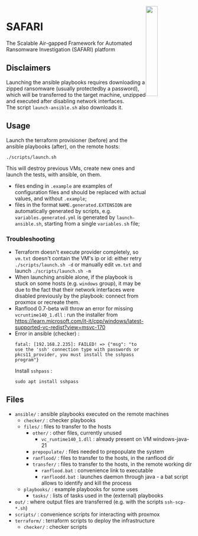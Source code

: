 <img style="float:right;" src="icon.png?raw=true" width="25%">

# SAFARI
The Scalable Air-gapped Framework for Automated Ransomware Investigation (SAFARI) platform

## Disclaimers

Launching the ansible playbooks requires downloading a zipped ransomware (usually protectedby a password), which will be transferred to the target machine, unzipped and executed after disabling network interfaces.  
The script `launch-ansible.sh` also downloads it.  

## Usage

Launch the terraform provisioner (before) and the ansible playbooks (after), on the remote hosts:
```bash
./scripts/launch.sh
```
This will destroy previous VMs, create new ones and launch the tests, with ansible, on them.  



*	files ending in `.example` are examples of configuration files and should be replaced with actual values, and without `.example`;
*	files in the format `NAME.generated.EXTENSION` are automatically generated by scripts, e.g. `variables.generated.yml` is generated by `launch-ansible.sh`, starting from a single `variables.sh` file;

### Troubleshooting

*	Terraform doesn't execute provider completely, so `vm.txt` doesn't contain the VM's ip or id:
	either retry `./scripts/launch.sh -d` or manually edit `vm.txt` and launch `./scripts/launch.sh -m`
*	When launching ansible alone, if the playbook is stuck on some hosts (e.g. `windows` group), it may be due to the fact that their network interfaces were disabled previously by the playbook: connect from proxmox or recreate them.  
*	Ranflood 0.7-beta will throw an error for missing `vcruntime140_1.dll` : run the installer from https://learn.microsoft.com/it-it/cpp/windows/latest-supported-vc-redist?view=msvc-170
*	Error in ansible (checker) :  
	```
	fatal: [192.168.2.235]: FAILED! => {"msg": "to use the 'ssh' connection type with passwords or pkcs11_provider, you must install the sshpass program"}
	```
	Install `sshpass` :  
	```
	sudo apt install sshpass
	```

## Files

*	`ansible/` : ansible playbooks executed on the remote machines
	*	`checker/` : checker playbooks
	*	`files/` : files to transfer to the hosts
		*	`other/` : other files, currently unused
			*	`vc_runtime140_1.dll` : already present on VM windows-java-21
		*	`prepopulate/` : files needed to prepopulate the system
		*	`ranflood/` : files to transfer to the hosts, in the ranflood dir
		*	`transfer/` : files to transfer to the hosts, in the remote working dir
			*	`ranflood.bat` : convenience link to executable
			*	`ranfloodd.bat` : launches daemon through java - a bat script allows to identify and kill the process
	*	`playbooks/` : example playbooks for some uses
		*	`tasks/` : lists of tasks used in the (external) playbooks
*	`out/` : where output files are transferred (e.g. with the scripts `ssh-scp-*.sh`)
*	`scripts/` : convenience scripts for interacting with proxmox
*	`terraform/` : terraform scripts to deploy the infrastructure
	*	`checker/` : checker scripts

